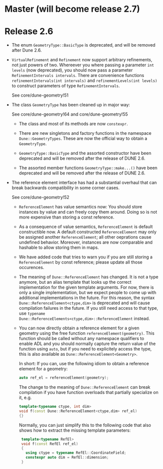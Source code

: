 # Master (will become release 2.7)

# Release 2.6

- The enum `GeometryType::BasicType` is deprecated, and will be removed after Dune 2.6.

- `VirtualRefinement` and `Refinement` now support arbitrary refinements, not
  just powers of two.  Whereever you where passing a parameter `int levels`
  (now deprecated), you should now pass a parameter `RefinementIntervals
  intervals`.  There are convenience functions `refinementIntervals(int
  intervals)` and `refinementLevels(int levels)` to construct parameters of
  type `RefinementIntervals`.

    See core/dune-geometry!51

- The class `GeometryType` has been cleaned up in major way:

    See core/dune-geometry!64 and core/dune-geometry!55

  - The class and most of its methods are now `constexpr`.

  - There are new singletons and factory functions in the namespace `Dune::GeometryTypes`. These
    are now the official way to obtain a `GeometryType`.

  - `GeometryType::BasicType` and the assorted constructor have been deprecated and will be removed
    after the release of DUNE 2.6.

  - The assorted member functions `GeometryType::make...()` have been deprecated and will be removed
    after the release of DUNE 2.6.

- The reference element interface has had a substantial overhaul that can break backwards
  compatibility in some corner cases.

    See core/dune-geometry!52

  - `ReferenceElement` has value semantics now: You should store instances by value and can freely
    copy them around. Doing so is not more expensive than storing a const reference.

  - As a consequence of value semantics, `ReferenceElement` is default constructible now. A default
    constructed `ReferenceElement` may only be assigned another `ReferenceElement`; all other
    oeprations cause undefined behavior. Moreover, instances are now comparable and hashable to
    allow storing them in maps.

  - We have added code that tries to warn you if you are still storing a `ReferenceElement` by const
    reference; please update all those occurences.

  - The meaning of `Dune::ReferenceElement` has changed. It is not a type anymore, but an alias
    template that looks up the correct implementation for the given template arguments. For now,
    there is only a single implementation, but we expect people to come up with additional
    implementations in the future. For this reason, the syntax `Dune::ReferenceElement<ctype,dim>`
    is deprecated and will cause compilation failures in the future. If you still need access to
    that type, use `typename Dune::ReferenceElements<ctype,dim>::ReferenceElement` instead.

  - You can now directly obtain a reference element for a given geometry using the free function
    `referenceElement(geometry)`. This function should be called without any namespace qualifiers to
    enable ADL and you should normally capture the return value of the function using `auto`, but if
    you need to explicitely access the type, this is also available as
    `Dune::ReferenceElement<Geometry>`.

      In short: If you can, use the following idiom to obtain a reference element for a geometry:
      ```c++
      auto ref_el = referenceElement(geometry);
      ```

      The change to the meaning of `Dune::ReferenceElement` can break compilation if you have function
      overloads that partially specialize on it, e.g.
      ```c++
      template<typename ctype, int dim>
      void f(const Dune::ReferenceElement<ctype,dim> ref_el)
      {}
      ```
      Normally, you can just simplify this to the following code that also shows how to extract the
      missing template parameters:
     ```c++
      template<typename RefEl>
      void f(const RefEl ref_el)
      {
        using ctype = typename RefEl::CoordinateField;
        constexpr auto dim = RefEl::dimension;
      }
      ```
